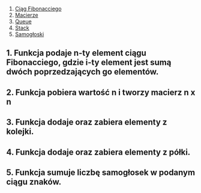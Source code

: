 1. [ Ciąg Fibonacciego ](#fib)
2. [ Macierze](#matrix)
3. [ Queue](#queue)
4. [ Stack](#stack)
5. [ Samogłoski](#vowels)

<a name="fib"></a>
## 1. Funkcja podaje n-ty element ciągu Fibonacciego, gdzie i-ty element jest sumą dwóch poprzedzających go elementów. 

<a name="matrix"></a>
## 2. Funkcja pobiera wartość n i tworzy macierz n x n

<a name="queue"></a>
## 3. Funkcja dodaje oraz zabiera elementy z kolejki.

<a name="stack"></a>
## 4. Funkcja dodaje oraz zabiera elementy z półki.

<a name="vowels"></a>
## 5. Funkcja sumuje liczbę samogłosek w podanym ciągu znaków.

